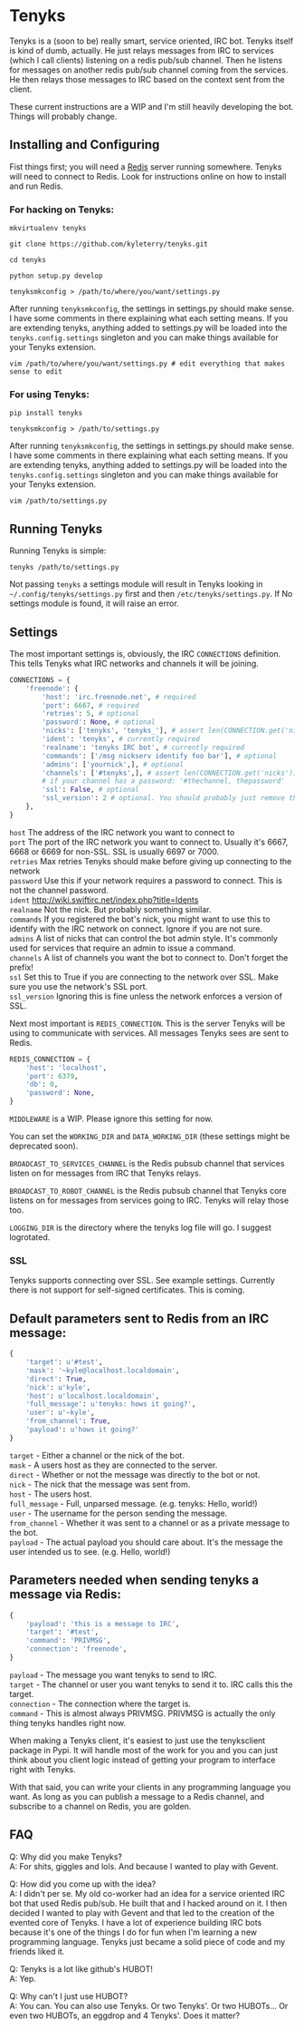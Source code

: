 Tenyks
======

Tenyks is a (soon to be) really smart, service oriented, IRC bot. Tenyks
itself is kind of dumb, actually. He just relays messages from IRC to
services (which I call clients) listening on a redis pub/sub channel. Then he
listens for messages on another redis pub/sub channel coming from the services.
He then relays those messages to IRC based on the context sent from the client.

These current instructions are a WIP and I'm still heavily developing the bot.
Things will probably change.

## Installing and Configuring

Fist things first; you will need a [Redis](http://redis.io) server running
somewhere. Tenyks will need to connect to Redis. Look for instructions online
on how to install and run Redis.

### For hacking on Tenyks:

`mkvirtualenv tenyks`

`git clone https://github.com/kyleterry/tenyks.git`

`cd tenyks`

`python setup.py develop`

`tenyksmkconfig > /path/to/where/you/want/settings.py`

After running `tenyksmkconfig`, the settings in settings.py should make sense.
I have some comments in there explaining what each setting means. If you are
extending tenyks, anything added to settings.py will be loaded into the
`tenyks.config.settings` singleton and you can make things available for your
Tenyks extension.

`vim /path/to/where/you/want/settings.py # edit everything that makes sense to edit`

### For using Tenyks:

`pip install tenyks`

`tenyksmkconfig > /path/to/settings.py`

After running `tenyksmkconfig`, the settings in settings.py should make sense.
I have some comments in there explaining what each setting means. If you are
extending tenyks, anything added to settings.py will be loaded into the
`tenyks.config.settings` singleton and you can make things available for your
Tenyks extension.

`vim /path/to/settings.py`

## Running Tenyks

Running Tenyks is simple:

`tenyks /path/to/settings.py`

Not passing `tenyks` a settings module will result in Tenyks looking in
`~/.config/tenyks/settings.py` first and then `/etc/tenyks/settings.py`. If No
settings module is found, it will raise an error.

## Settings

The most important settings is, obviously, the IRC `CONNECTIONS` definition.
This tells Tenyks what IRC networks and channels it will be joining.

```python
CONNECTIONS = {
    'freenode': {
        'host': 'irc.freenode.net', # required
        'port': 6667, # required
        'retries': 5, # optional
        'password': None, # optional
        'nicks': ['tenyks', 'tenyks_'], # assert len(CONNECTION.get('nicks')) >= 1
        'ident': 'tenyks', # currently required
        'realname': 'tenyks IRC bot', # currently required
        'commands': ['/msg nickserv identify foo bar'], # optional
        'admins': ['yournick',], # optional
        'channels': ['#tenyks',], # assert len(CONNECTION.get('nicks')) >= 1
        # if your channel has a password: '#thechannel, thepassword'
        'ssl': False, # optional
        'ssl_version': 2 # optional. You should probably just remove this.
    },
}
```

`host` The address of the IRC network you want to connect to  
`port` The port of the IRC network you want to connect to.
Usually it's 6667, 6668 or 6669 for non-SSL. SSL is usually 6697 or 7000.  
`retries` Max retries Tenyks should make before giving up connecting to the
network  
`password` Use this if your network requires a password to connect. This is
not the channel password.  
`ident` http://wiki.swiftirc.net/index.php?title=Idents  
`realname` Not the nick. But probably something similar.  
`commands` If you registered the bot's nick, you might want to use this to
identify with the IRC network on connect. Ignore if you are not sure.  
`admins` A list of nicks that can control the bot admin style. It's commonly
used for services that require an admin to issue a command.  
`channels` A list of channels you want the bot to connect to. Don't forget the
prefix!  
`ssl` Set this to True if you are connecting to the network over SSL. Make sure
you use the network's SSL port.  
`ssl_version` Ignoring this is fine unless the network enforces a version of
SSL.  

Next most important is `REDIS_CONNECTION`. This is the server Tenyks will be
using to communicate with services. All messages Tenyks sees are sent to
Redis.

```python
REDIS_CONNECTION = {
    'host': 'localhost',
    'port': 6379,
    'db': 0,
    'password': None,
}
```

`MIDDLEWARE` is a WIP. Please ignore this setting for now.

You can set the `WORKING_DIR` and `DATA_WORKING_DIR` (these settings might be
deprecated soon).

`BROADCAST_TO_SERVICES_CHANNEL` is the Redis pubsub channel that services listen
on for messages from IRC that Tenyks relays.

`BROADCAST_TO_ROBOT_CHANNEL` is the Redis pubsub channel that Tenyks core listens
on for messages from services going to IRC. Tenyks will relay those too.

`LOGGING_DIR` is the directory where the tenyks log file will go. I suggest
logrotated.

### SSL

Tenyks supports connecting over SSL. See example settings. Currently there is
not support for self-signed certificates. This is coming.

## Default parameters sent to Redis from an IRC message:

```python
{
    'target': u'#test',
    'mask': '~kyle@localhost.localdomain',
    'direct': True,
    'nick': u'kyle',
    'host': u'localhost.localdomain',
    'full_message': u'tenyks: hows it going?',
    'user': u'~kyle',
    'from_channel': True,
    'payload': u'hows it going?'
}
```

`target` - Either a channel or the nick of the bot.  
`mask` - A users host as they are connected to the server.  
`direct` - Whether or not the message was directly to the bot or not.  
`nick` - The nick that the message was sent from.  
`host` - The users host.  
`full_message` - Full, unparsed message. (e.g. tenyks: Hello, world!)  
`user` - The username for the person sending the message.  
`from_channel` - Whether it was sent to a channel or as a private message to the bot.  
`payload` - The actual payload you should care about. It's the message the user
intended us to see. (e.g. Hello, world!)

## Parameters needed when sending tenyks a message via Redis:

```python
{
    'payload': 'this is a message to IRC',
    'target': '#test',
    'command': 'PRIVMSG',
    'connection': 'freenode',
}
```

`payload` - The message you want tenyks to send to IRC.  
`target` - The channel or user you want tenyks to send it to. IRC calls this
the target.  
`connection` - The connection where the target is.  
`command` - This is almost always PRIVMSG. PRIVMSG is actually the only thing
tenyks handles right now.

When making a Tenyks client, it's easiest to just use the tenyksclient package
in Pypi. It will handle most of the work for you and you can just think about
you client logic instead of getting your program to interface right with Tenyks.

With that said, you can write your clients in any programming language you
want. As long as you can publish a message to a Redis channel, and subscribe
to a channel on Redis, you are golden.

## FAQ

Q: Why did you make Tenyks?  
A: For shits, giggles and lols. And because I wanted to play with Gevent.

Q: How did you come up with the idea?  
A: I didn't per se. My old co-worker had an idea for a service oriented IRC bot
that used Redis pub/sub. He built that and I hacked around on it. I then
decided I wanted to play with Gevent and that led to the creation of the
evented core of Tenyks. I have a lot of experience building IRC bots because
it's one of the things I do for fun when I'm learning a new programming
language. Tenyks just became a solid piece of code and my friends liked it.

Q: Tenyks is a lot like github's HUBOT!  
A: Yep.

Q: Why can't I just use HUBOT?  
A: You can. You can also use Tenyks. Or two Tenyks'. Or two HUBOTs... Or even
two HUBOTs, an eggdrop and 4 Tenyks'. Does it matter?

